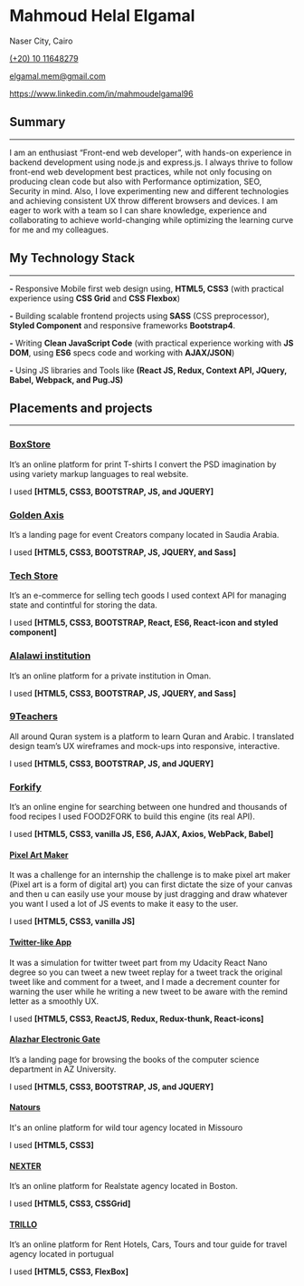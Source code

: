 <h1>Mahmoud Helal Elgamal</h1>
<p>Naser City, Cairo</p>
<a href="tel:+201011648279">(+20) 10 11648279 </a>
<p><a href="mailto:elgamal.mem@gmail.com">elgamal.mem@gmail.com</a></p>
<p><a href="https://www.linkedin.com/in/mahmoudelgamal96">https://www.linkedin.com/in/mahmoudelgamal96</a>

<h2>Summary</h2>
<hr/>
<p>I am an enthusiast “Front-end web developer”, with hands-on experience in backend development using node.js and express.js. I always thrive to follow front-end web development best practices, while not only focusing on producing clean code but also with Performance optimization, SEO, Security in mind. Also, I love experimenting new and different technologies and achieving consistent UX throw different browsers and devices. I am eager to work with a team so I can share knowledge, experience and collaborating to achieve world-changing while optimizing the learning curve for me and my colleagues.</p>

<h2>My Technology Stack</h2>
<hr/>
<p><b>-</b> Responsive Mobile first web design using, <b>HTML5, CSS3</b> (with practical experience using <b>CSS Grid</b> and <b>CSS Flexbox</b>)</p>
<p><b>-</b> Building scalable frontend projects using<b> SASS</b> (CSS preprocessor), <b>Styled Component</b> and responsive frameworks         <b>Bootstrap4</b>. </p>
<p><b>-</b> Writing <b>Clean JavaScript Code</b> (with practical experience working with <b>JS DOM</b>, using <b>ES6</b> specs code and working with <b>AJAX/JSON</b>) </p>
<p><b>-</b> Using JS libraries and Tools like <b>(React JS, Redux, Context API, JQuery, Babel, Webpack, and Pug.JS)</b></p>

<h2>Placements and projects</h2>
<hr/>

<h3><a href="https://boxstore.netlify.com/">BoxStore</a></h3>
<p>It’s an online platform for print T-shirts I convert the PSD imagination by using variety markup languages to real website.</p>
<p>I used <b>[HTML5, CSS3, BOOTSTRAP, JS, and JQUERY]</b></p>

<h3><a href="https://gold-axis.netlify.com/">Golden Axis</a></h3>
<p>It’s a landing page for event Creators company located in Saudia Arabia.</p>
<p>I used <b>[HTML5, CSS3, BOOTSTRAP, JS, JQUERY, and Sass]</b></p>
	 
<h3><a href="https://e-commerce-tech-store.netlify.com/">Tech Store</a></h3>
<p>It’s an e-commerce for selling tech goods I used context API for managing state and contintful for storing the data.</p>
<p>I used <b>[HTML5, CSS3, BOOTSTRAP, React, ES6, React-icon and styled component]</b></p>

<h3><a href="https://alalawi.netlify.com/">Alalawi institution </a></h3>
<p>It’s an online platform for a private institution in Oman.</p>
<p>I used <b> [HTML5, CSS3, BOOTSTRAP, JS, JQUERY, and Sass]</b></p>

<h3><a href="http://www.9teachers.com/">9Teachers </a></h3>
<p>All around Quran system is a platform to learn Quran and Arabic. I translated design team’s UX wireframes and mock-ups into responsive, interactive.</p>
<p>I used <b>[HTML5, CSS3, BOOTSTRAP, JS, and JQUERY]</b></p>

<h3><a href="https://forkifyapps.netlify.com/">Forkify</a></h3>
<p>It’s an online engine for searching between one hundred and thousands of food recipes I used FOOD2FORK to build this engine (its real API).</p>
<p>I used <b>[HTML5, CSS3, vanilla JS, ES6, AJAX, Axios, WebPack, Babel]</b></p>

<h4><a href="https://me-pixelartmaker.netlify.com/">Pixel Art Maker</a></h4>
<p>It was a challenge for an internship the challenge is to make pixel art maker (Pixel art is a form of digital art) you can first dictate the size of your canvas and then u can easily use your mouse by just dragging and draw whatever you want I used a lot of JS events to make it easy to the user. </p>
<p>I used <b>[HTML5, CSS3, vanilla JS]</b></p>

<h4><a href="https://twitter-like-apps.netlify.com/">Twitter-like App</a></h4>
<p>It was a simulation for twitter tweet part from my Udacity React Nano degree so you can tweet a new tweet replay for a tweet track the original tweet like and comment for a tweet, and I made a decrement counter for warning the user while he writing a new tweet to be aware with the remind letter as a smoothly UX.</p>
<p>I used <b>[HTML5, CSS3, ReactJS, Redux, Redux-thunk, React-icons]</b></p>

<h4><a href="http://193.227.44.24/ebooks/index.html">Alazhar Electronic Gate </a></h4>
<p>It’s a landing page for browsing the books of the computer science department in AZ University.</p>
<p>I used <b>[HTML5, CSS3, BOOTSTRAP, JS, and JQUERY]</b></p>

<h4><a href="https://me-natours.netlify.com/">Natours</a></h4>
<p>It's an online platform for wild tour agency located in Missouro</p>
<p>I used <b>[HTML5, CSS3]</b></p>

<h4><a href="https://me-nexter.netlify.com/">NEXTER</a></h4>
<p>It’s an online platform for Realstate agency located in Boston.</p>
<p>I used <b>[HTML5, CSS3, CSSGrid]</b></p>

<h4><a href="https://me-trillo.netlify.com/">TRILLO</a></h4>
<p>It’s an online platform for Rent Hotels, Cars, Tours and tour guide for travel agency located in portugual</p>
<p>I used <b>[HTML5, CSS3, FlexBox]</b></p>
